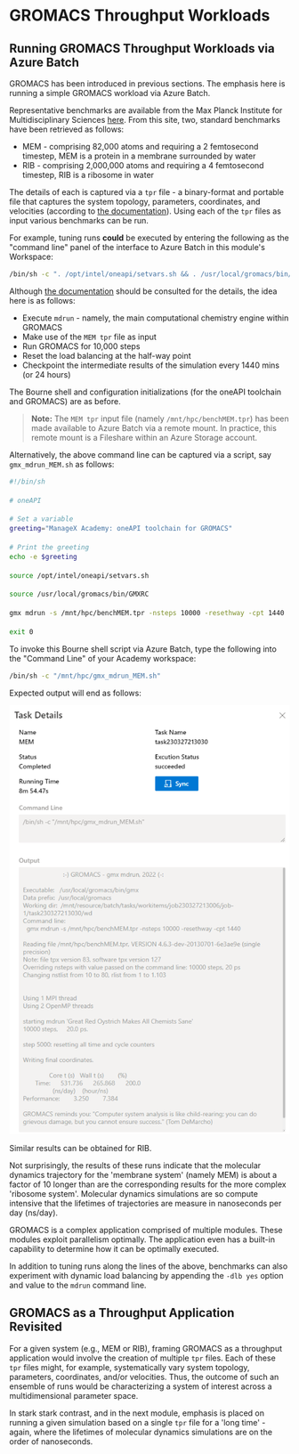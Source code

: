 # GROMACS Throughput Workloads 

## Running GROMACS Throughput Workloads via Azure Batch 

GROMACS has been introduced in previous sections. The emphasis here is running a simple GROMACS workload via Azure Batch. 

Representative benchmarks are available from the Max Planck Institute for Multidisciplinary Sciences [here](https://www.mpinat.mpg.de/grubmueller/bench). From this site, two, standard benchmarks have been retrieved as follows:

- MEM - comprising 82,000 atoms and requiring a 2 femtosecond timestep, MEM is a protein in a membrane surrounded by water 
- RIB - comprising 2,000,000 atoms and requiring a 4 femtosecond timestep, RIB is a ribosome in water 

The details of each is captured via a `tpr` file - a binary-format and portable file that captures the system topology, parameters, coordinates, and velocities (according to [the documentation](https://manual.gromacs.org/current/reference-manual/file-formats.html#tpr)). Using each of the `tpr` files as input various benchmarks can be run. 

For example, tuning runs __could__ be executed by entering the following as the "command line" panel of the interface to Azure Batch in this module's Workspace:

```bash
/bin/sh -c ". /opt/intel/oneapi/setvars.sh && . /usr/local/gromacs/bin/GMXRC && gmx mdrun -s /mnt/hpc/benchMEM.tpr -nsteps 10000 -resethway -cpt 1440"
```

Although [the documentation](https://manual.gromacs.org/current/onlinehelp/gmx-mdrun.html) should be consulted for the details, the idea here is as follows:

- Execute `mdrun` - namely, the main computational chemistry engine within GROMACS
- Make use of the `MEM tpr` file as input 
- Run GROMACS for 10,000 steps 
- Reset the load balancing at the half-way point 
- Checkpoint the intermediate results of the simulation every 1440 mins (or 24 hours) 

The Bourne shell and configuration initializations (for the oneAPI toolchain and GROMACS) are as before. 

> **Note:** 
> The `MEM tpr` input file (namely `/mnt/hpc/benchMEM.tpr`) has been made available to Azure Batch via a remote mount. In practice, this remote mount is a Fileshare within an Azure Storage account. 

Alternatively, the above command line can be captured via a script, say `gmx_mdrun_MEM.sh` as follows:

```bash
#!/bin/sh

# oneAPI

# Set a variable
greeting="ManageX Academy: oneAPI toolchain for GROMACS"

# Print the greeting
echo -e $greeting

source /opt/intel/oneapi/setvars.sh

source /usr/local/gromacs/bin/GMXRC

gmx mdrun -s /mnt/hpc/benchMEM.tpr -nsteps 10000 -resethway -cpt 1440

exit 0
```

To invoke this Bourne shell script via Azure Batch, type the following into the "Command Line" of your Academy workspace:

```bash
/bin/sh -c "/mnt/hpc/gmx_mdrun_MEM.sh"
```

Expected output will end as follows:

![GROMACS tuning example with a protein in a membrane surrounded by water](https://raw.githubusercontent.com/ianl-terawe/academy/main/hpc/throughput/media/task_gmx_mdrun_MEM.png "GROMACS tuning example with a protein in a membrane surrounded by water")

Similar results can be obtained for RIB. 

Not surprisingly, the results of these runs indicate that the molecular dynamics trajectory for the 'membrane system' (namely MEM) is about a factor of 10 longer than are the corresponding results for the more complex 'ribosome system'. Molecular dynamics simulations are so compute intensive that the lifetimes of trajectories are measure in nanoseconds per day (ns/day). 

GROMACS is a complex application comprised of multiple modules. These modules exploit parallelism optimally. The application even has a built-in capability to determine how it can be optimally executed. 

In addition to tuning runs along the lines of the above, benchmarks can also experiment with dynamic load balancing by appending the `-dlb yes` option and value to the `mdrun` command line.  

## GROMACS as a Throughput Application Revisited 

For a given system (e.g., MEM or RIB), framing GROMACS as a throughput application would involve the creation of multiple `tpr` files. Each of these `tpr` files might, for example, systematically vary system topology, parameters, coordinates, and/or velocities. Thus, the outcome of such an ensemble of runs would be characterizing a system of interest across a multidimensional parameter space. 

In stark stark contrast, and in the next module, emphasis is placed on running a given simulation based on a single `tpr` file for a 'long time' - again, where the lifetimes of molecular dynamics simulations are on the order of nanoseconds. 